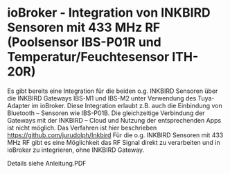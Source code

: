 # ioBroker - Integration von INKBIRD Sensoren mit 433 MHz RF (Poolsensor IBS-P01R und Temperatur/Feuchtesensor ITH-20R)

Es gibt bereits eine Integration für die beiden o.g. INKBIRD Sensoren über die INKBIRD Gateways IBS-M1 und IBS-M2 unter Verwendung des Tuya-Adapter im ioBroker. Diese Integration erlaubt z.B. auch die Einbindung von Bluetooth – Sensoren wie IBS-P01B. Die gleichzeitige Verbindung der Gateways mit der INKBIRD – Cloud und Nutzung der entsprechenden Apps ist nicht möglich. Das Verfahren ist hier beschrieben https://github.com/jurudolph/Inkbird
Für die o.g. INKBIRD Sensoren mit 433 MHz RF gibt es eine Möglichkeit das RF Signal direkt zu verarbeiten und in ioBroker zu integrieren, ohne INKBIRD Gateway.

Details siehe Anleitung.PDF
